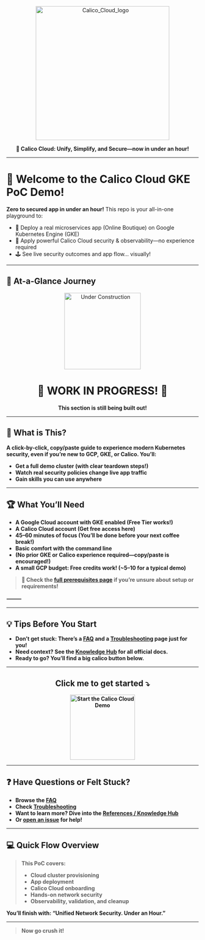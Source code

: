 <p align="center">
  <img src="https://github.com/user-attachments/assets/a994de07-0a3b-479d-b7be-9fd393252a74" alt="Calico_Cloud_logo" width="350"/>
</p>

<p align="center"><b>🚀 Calico Cloud: Unify, Simplify, and Secure—now in under an hour!</b></p>

---

# 🏁 Welcome to the Calico Cloud GKE PoC Demo!

**Zero to secured app in under an hour!**
This repo is your all-in-one playground to:

* 🚀 Deploy a real microservices app (Online Boutique) on Google Kubernetes Engine (GKE)
* 🔐 Apply powerful Calico Cloud security & observability—no experience required
* 🕹️ See live security outcomes and app flow… visually!

---

## 👀 At-a-Glance Journey

<p align="center">
  <img src="https://media.giphy.com/media/v1.Y2lkPTc5MGI3NjExN3NrbHVobnM4cnh6d3I4bzlldW9jZnBvZmtpZDJ0dWxvNmFjbG5jeCZlcD12MV9naWZzX3NlYXJjaCZjdD1n/3oEjI6SIIHBdRxXI40/giphy.gif" alt="Under Construction" width="200" />
</p>

<h1 align="center">🚧 WORK IN PROGRESS! 🚧</h1>

<p align="center">
  <b>This section is still being built out!<br>

---

## 🤔 What is This?

A **click-by-click, copy/paste guide** to experience modern Kubernetes security, even if you’re new to GCP, GKE, or Calico.
**You’ll:**

* Get a full demo cluster (with clear teardown steps!)
* Watch real security policies change live app traffic
* Gain skills you can use anywhere

---

## 🏆 What You’ll Need

* A Google Cloud account with GKE enabled (Free Tier works!)
* A Calico Cloud account (Get free access here)
* 45–60 minutes of focus (You’ll be done before your next coffee break!)
* Basic comfort with the command line
* (No prior GKE or Calico experience required—copy/paste is encouraged!)
* A small GCP budget: Free credits work! (~$5–$10 for a typical demo)
> 📝 **Check the [full prerequisites page](./docs/01-prerequisites.md) if you’re unsure about setup or requirements!**

⸻


---

## 💡 Tips Before You Start

* **Don’t get stuck:** There’s a [FAQ](./docs/04.faq.md) and a [Troubleshooting](./docs/02-troubleshooting.md) page just for you!
* **Need context?** See the [Knowledge Hub](./docs/05-references.md) for all official docs.
* **Ready to go?** You’ll find a big calico button below.

---

<div align="center">

<h2><strong>Click me to get started ⤵️ </strong></h2>

<a href="./docs/00-quickstart-guide.md">
  <img src="https://github.com/user-attachments/assets/10abf4b7-1125-4d1b-9918-08eb2a664583"
       alt="Start the Calico Cloud Demo"
       width="170"/>
</a>

</div>

---

## ❓ Have Questions or Felt Stuck?

* Browse the [FAQ](./doc/04-faq.md)
* Check [Troubleshooting](./docs/02-troubleshooting.md)
* Want to learn more? Dive into the [References / Knowledge Hub](./docs/05-references.md)
* Or [open an issue](https://github.com/tigera-solutions/cc-demo-gke/issues) for help!

---

## 💻 Quick Flow Overview

> This PoC covers:
>
> * Cloud cluster provisioning
> * App deployment
> * Calico Cloud onboarding
> * Hands-on network security
> * Observability, validation, and cleanup

You’ll finish with:
**“Unified Network Security. Under an Hour.”**

---

> **Now go crush it!**
